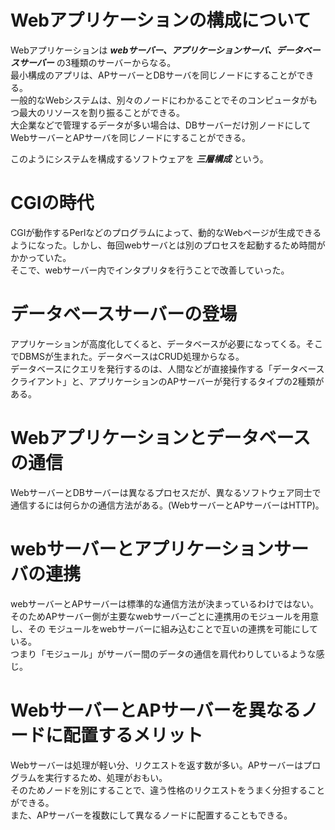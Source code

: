 # Webアプリケーションの構成について  

Webアプリケーションは ***webサーバー、アプリケーションサーバ、データベースサーバー*** の3種類のサーバーからなる。  
最小構成のアプリは、APサーバーとDBサーバを同じノードにすることができる。  
一般的なWebシステムは、別々のノードにわかることでそのコンピュータがもつ最大のリソースを割り振ることができる。  
大企業などで管理するデータが多い場合は、DBサーバーだけ別ノードにしてWebサーバーとAPサーバを同じノードにすることができる。

このようにシステムを構成するソフトウェアを ***三層構成*** という。  

# CGIの時代  

CGIが動作するPerlなどのプログラムによって、動的なWebページが生成できるようになった。しかし、毎回webサーバとは別のプロセスを起動するため時間がかかっていた。  
そこで、webサーバー内でインタプリタを行うことで改善していった。  

# データベースサーバーの登場  

アプリケーションが高度化してくると、データベースが必要になってくる。そこでDBMSが生まれた。データベースはCRUD処理からなる。  
データベースにクエリを発行するのは、人間などが直接操作する「データベースクライアント」と、アプリケーションのAPサーバーが発行するタイプの2種類がある。  

# Webアプリケーションとデータベースの通信  

WebサーバーとDBサーバーは異なるプロセスだが、異なるソフトウェア同士で通信するには何らかの通信方法がある。(WebサーバーとAPサーバーはHTTP)。

# webサーバーとアプリケーションサーバの連携

webサーバーとAPサーバーは標準的な通信方法が決まっているわけではない。そのためAPサーバー側が主要なwebサーバーごとに連携用のモジュールを用意し、その
モジュールをwebサーバーに組み込むことで互いの連携を可能にしている。  
つまり「モジュール」がサーバー間のデータの通信を肩代わりしているような感じ。  

# WebサーバーとAPサーバーを異なるノードに配置するメリット  
Webサーバーは処理が軽い分、リクエストを返す数が多い。APサーバーはプログラムを実行するため、処理がおもい。  
そのためノードを別にすることで、違う性格のリクエストをうまく分担することができる。  
また、APサーバーを複数にして異なるノードに配置することもできる。
